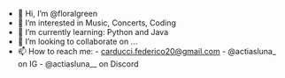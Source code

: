 - 👋 Hi, I’m @floralgreen
- 👀 I’m interested in Music, Concerts, Coding
- 🌱 I’m currently learning: Python and Java
- 💞️ I’m looking to collaborate on ...
- 📫 How to reach me:
      - carducci.federico20@gmail.com
      - @actiasluna_ on IG
      - @actiasluna__ on Discord
    

<!---
AcsLxn/AcsLxn is a ✨ special ✨ repository because its `README.md` (this file) appears on your GitHub profile.
You can click the Preview link to take a look at your changes.
--->
